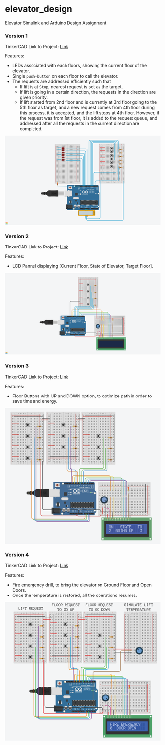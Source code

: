 # elevator_design
Elevator Simulink and Arduino Design Assignment

### Version 1
TinkerCAD Link to Project: [Link](https://www.tinkercad.com/things/87GbKUhuq5H-start-simulating/editel?lessonid=EHD2303J3YPUS5Z&projectid=OIYJ88OJ3OPN3EA&collectionid=OIYJ88OJ3OPN3EA&sharecode=_znIEZ4fqS3IBTxoxEJg1FbaOym_PGGQc4165FV0xqE)

Features:
- LEDs associated with each floors, showing the current floor of the elevator.
- Single `push-button` on each floor to call the elevator.
- The requests are addressed efficiently such that
    - If lift is at `Stop`, nearest request is set as the target.
    - If lift is going in a certain direction, the requests in the direction are given priority.
    - If lift started from 2nd floor and is currently at 3rd floor going to the 5th floor as target, and a new request comes from 4th floor during this process, it is accepted, and the lift stops at 4th floor. However, if the request was from 1st floor, it is added to the request queue, and addressed after all the requests in the current direction are completed.

![Version 1 Image](elevator_v01.png)


### Version 2
TinkerCAD Link to Project: [Link](https://www.tinkercad.com/things/jj3Lm2bG7UU-copy-of-arduino-with-lcd-i2c/editel?sharecode=EChcfPEz8YvTkz7lKekh3VUClFr80gPaPcH6cSwwOi0)

Features:
- LCD Pannel displaying [Current Floor, State of Elevator, Target Floor].

![Version 2 Image](elevator_v02.png)

### Version 3
TinkerCAD Link to Project: [Link](https://www.tinkercad.com/things/aPMHKM4js9v-copy-of-elevatorv2/editel?sharecode=SOgrBGqQWdce7G66YkaGlmh03rJTUlOpN3F38QLBj-0)

Features:
- Floor Buttons with UP and DOWN option, to optimize path in order to save time and energy.
    
![Version 3 Image](elevator_v03.png)

### Version 4
TinkerCAD Link to Project: [Link](https://www.tinkercad.com/things/8ur879CvKcL-copy-of-elevatorv3/editel?sharecode=-RLiIx0KWXIGxxufw1LyrDR8_vbAUv3IMULZoG3NfYQ)

Features:
- Fire emergency drill, to bring the elevator on Ground Floor and Open Doors.
- Once the temperature is restored, all the operations resumes.
    
![Version 4 Image](elevator_v04.png)
